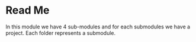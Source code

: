 # Read Me
In this module we have 4 sub-modules and for each submodules we have a project.
Each folder represents a submodule.
